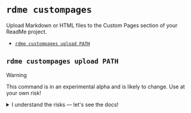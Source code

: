 `rdme custompages`
==================

Upload Markdown or HTML files to the Custom Pages section of your ReadMe project.

* [`rdme custompages upload PATH`](#rdme-custompages-upload-path)

## `rdme custompages upload PATH`

> [!WARNING]
> This command is in an experimental alpha and is likely to change. Use at your own risk!

<details>


<summary>I understand the risks — let's see the docs!</summary>

Upload Markdown or HTML files to the Custom Pages section of your ReadMe project.

```
USAGE
  $ rdme custompages upload PATH --key <value> [--branch <value>] [--dry-run]

ARGUMENTS
  PATH  Path to a local Markdown/HTML file or folder of Markdown/HTML files.

FLAGS
  --key=<value>     (required) ReadMe project API key
  --branch=<value>  [default: stable] ReadMe project version
  --dry-run         Runs the command without creating nor updating any custom pages in ReadMe. Useful for debugging.

DESCRIPTION
  Upload Markdown or HTML files to the Custom Pages section of your ReadMe project.

  NOTE: This command is in an experimental alpha and is likely to change. Use at your own risk!

  The path can either be a directory or a single Markdown/HTML file. The Markdown/HTML files will require YAML
  frontmatter with certain ReadMe documentation attributes. Check out our docs for more info on setting up your
  frontmatter: https://docs.readme.com/main/docs/rdme#markdown-file-setup

EXAMPLES
  The path input can be a directory. This will also upload any Markdown/HTML files that are located in subdirectories:

    $ rdme custompages upload documentation/ --branch={project-branch}

  The path input can also be individual Markdown/HTML files:

    $ rdme custompages upload documentation/about.md --branch={project-branch}

  You can omit the `--branch` flag to default to the `stable` branch of your project:

    $ rdme custompages upload [path]

  This command also has a dry run mode, which can be useful for initial setup and debugging. You can read more about
  dry run mode in our docs: https://docs.readme.com/main/docs/rdme#dry-run-mode

    $ rdme custompages upload [path] --dry-run

FLAG DESCRIPTIONS
  --key=<value>  ReadMe project API key

    An API key for your ReadMe project. Note that API authentication is required despite being omitted from the example
    usage. See our docs for more information: https://github.com/readmeio/rdme/tree/v10#authentication

  --branch=<value>  ReadMe project version

    Defaults to `stable` (i.e., your main project version).
```


</details>
